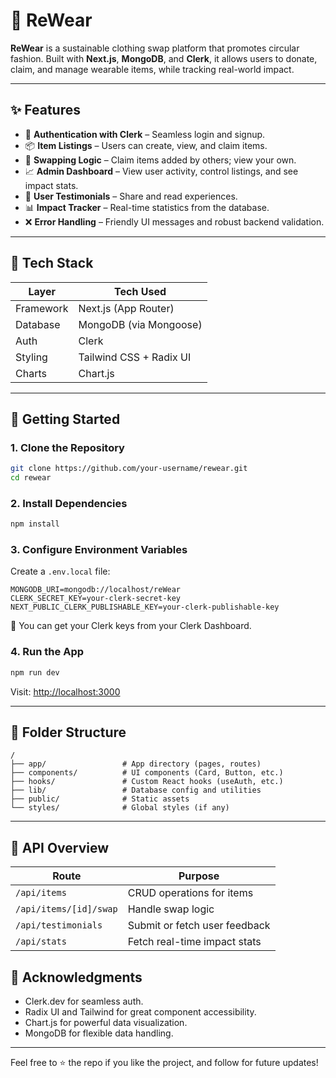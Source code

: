 # 👕 ReWear

**ReWear** is a sustainable clothing swap platform that promotes circular fashion.
Built with **Next.js**, **MongoDB**, and **Clerk**, it allows users to donate, claim, and manage wearable items, while tracking real-world impact.

---

## ✨ Features

* 🔐 **Authentication with Clerk** – Seamless login and signup.
* 📦 **Item Listings** – Users can create, view, and claim items.
* 🔄 **Swapping Logic** – Claim items added by others; view your own.
* 📈 **Admin Dashboard** – View user activity, control listings, and see impact stats.
* 💬 **User Testimonials** – Share and read experiences.
* 📊 **Impact Tracker** – Real-time statistics from the database.
* ❌ **Error Handling** – Friendly UI messages and robust backend validation.

---

## 🧰 Tech Stack

| Layer      | Tech Used               |
| ---------- | ----------------------- |
| Framework  | Next.js (App Router)    |
| Database   | MongoDB (via Mongoose)  |
| Auth       | Clerk                   |
| Styling    | Tailwind CSS + Radix UI |
| Charts     | Chart.js                |


---

## 🚀 Getting Started

### 1. Clone the Repository

```bash
git clone https://github.com/your-username/rewear.git
cd rewear
```

### 2. Install Dependencies

```bash
npm install
```

### 3. Configure Environment Variables

Create a `.env.local` file:

```env
MONGODB_URI=mongodb://localhost/reWear
CLERK_SECRET_KEY=your-clerk-secret-key
NEXT_PUBLIC_CLERK_PUBLISHABLE_KEY=your-clerk-publishable-key
```

🔑 You can get your Clerk keys from your Clerk Dashboard.

### 4. Run the App

```bash
npm run dev
```

Visit: [http://localhost:3000](http://localhost:3000)

---

## 📂 Folder Structure

```
/
├── app/                 # App directory (pages, routes)
├── components/          # UI components (Card, Button, etc.)
├── hooks/               # Custom React hooks (useAuth, etc.)
├── lib/                 # Database config and utilities
├── public/              # Static assets
└── styles/              # Global styles (if any)
```

---

## 🔧 API Overview

| Route                  | Purpose                       |
| ---------------------- | ----------------------------- |
| `/api/items`           | CRUD operations for items     |
| `/api/items/[id]/swap` | Handle swap logic             |
| `/api/testimonials`    | Submit or fetch user feedback |
| `/api/stats`           | Fetch real-time impact stats  |



## 🙌 Acknowledgments

* Clerk.dev for seamless auth.
* Radix UI and Tailwind for great component accessibility.
* Chart.js for powerful data visualization.
* MongoDB for flexible data handling.

---

Feel free to ⭐ the repo if you like the project, and follow for future updates!
